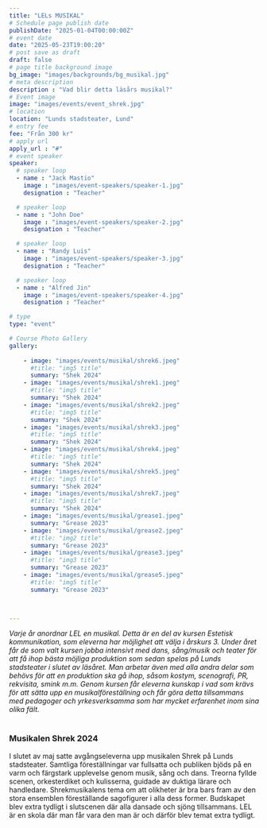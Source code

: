 ```yaml
---
title: "LELs MUSIKAL"
# Schedule page publish date
publishDate: "2025-01-04T00:00:00Z"
# event date
date: "2025-05-23T19:00:20"
# post save as draft
draft: false
# page title background image
bg_image: "images/backgrounds/bg_musikal.jpg"
# meta description
description : "Vad blir detta läsårs musikal?"
# Event image
image: "images/events/event_shrek.jpg"
# location
location: "Lunds stadsteater, Lund"
# entry fee
fee: "Från 300 kr"
# apply url
apply_url : "#"
# event speaker
speaker:
  # speaker loop
  - name : "Jack Mastio"
    image : "images/event-speakers/speaker-1.jpg"
    designation : "Teacher"

  # speaker loop
  - name : "John Doe"
    image : "images/event-speakers/speaker-2.jpg"
    designation : "Teacher"

  # speaker loop
  - name : "Randy Luis"
    image : "images/event-speakers/speaker-3.jpg"
    designation : "Teacher"

  # speaker loop
  - name : "Alfred Jin"
    image : "images/event-speakers/speaker-4.jpg"
    designation : "Teacher"

# type
type: "event"

# Course Photo Gallery
gallery:
    
    - image: "images/events/musikal/shrek6.jpeg"
      #title: "img5 title"
      summary: "Shek 2024"
    - image: "images/events/musikal/shrek1.jpeg"
      #title: "img5 title"
      summary: "Shek 2024"
    - image: "images/events/musikal/shrek2.jpeg"
      #title: "img5 title"
      summary: "Shek 2024"
    - image: "images/events/musikal/shrek3.jpeg"
      #title: "img5 title"
      summary: "Shek 2024"
    - image: "images/events/musikal/shrek4.jpeg"
      #title: "img5 title"
      summary: "Shek 2024"   
    - image: "images/events/musikal/shrek5.jpeg"
      #title: "img5 title"
      summary: "Shek 2024"  
    - image: "images/events/musikal/shrek7.jpeg"
      #title: "img5 title"
      summary: "Shek 2024"   
    - image: "images/events/musikal/grease1.jpeg"
      summary: "Grease 2023"
    - image: "images/events/musikal/grease2.jpeg"
      #title: "img2 title"
      summary: "Grease 2023"
    - image: "images/events/musikal/grease3.jpeg"
      #title: "img3 title"
      summary: "Grease 2023"
    - image: "images/events/musikal/grease5.jpeg"
      #title: "img5 title"
      summary: "Grease 2023"
      


---
```


*Varje år anordnar LEL en musikal. Detta är en del av kursen Estetisk kommunikation, som eleverna har möjlighet att välja i årskurs 3. Under året får de som valt kursen jobba intensivt med dans, sång/musik och teater för att få ihop bästa möjliga produktion som sedan spelas på Lunds stadsteater i slutet av läsåret. Man arbetar även med alla andra delar som behövs för att en produktion ska gå ihop, såsom kostym, scenografi, PR, rekvisita, smink m.m. Genom kursen får eleverna kunskap i vad som krävs för att sätta upp en musikalföreställning och får göra detta tillsammans med pedagoger och yrkesverksamma som har mycket erfarenhet inom sina olika fält.*
<br/><br/>

### Musikalen Shrek 2024

I slutet av maj satte avgångseleverna upp musikalen Shrek på Lunds stadsteater. Samtliga föreställningar var fullsatta och publiken bjöds på en varm och färgstark upplevelse genom musik, sång och dans. Treorna fyllde scenen, orkesterdiket och kulisserna, guidade av duktiga lärare och handledare. Shrekmusikalens tema om att olikheter är bra bars fram av den stora ensemblen föreställande sagofigurer i alla dess former. Budskapet blev extra tydligt i slutscenen där alla dansade och sjöng tillsammans. LEL är en skola där man får vara den man är och därför blev temat extra tydligt.